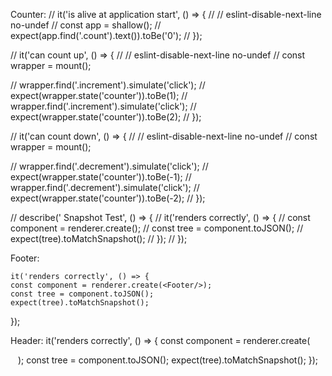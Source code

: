   
  Counter:
  // it('is alive at application start', () => {
  //   // eslint-disable-next-line no-undef
  //   const app = shallow(<Counter/>);
  //   expect(app.find('.count').text()).toBe('0');
  // });

  // it('can count up', () => {
  //   // eslint-disable-next-line no-undef
  //   const wrapper = mount(<Counter/>);

  //   wrapper.find('.increment').simulate('click');
  //   expect(wrapper.state('counter')).toBe(1);
  //   wrapper.find('.increment').simulate('click');
  //   expect(wrapper.state('counter')).toBe(2);
  // });

  // it('can count down', () => {
  //   // eslint-disable-next-line no-undef
  //   const wrapper = mount(<Counter/>);

  //   wrapper.find('.decrement').simulate('click');
  //   expect(wrapper.state('counter')).toBe(-1);
  //   wrapper.find('.decrement').simulate('click');
  //   expect(wrapper.state('counter')).toBe(-2);
  // });

  // describe('<Counter/> Snapshot Test', () => {
//   it('renders correctly', () => {
//     const component = renderer.create(<Counter/>);
//     const tree = component.toJSON();
//     expect(tree).toMatchSnapshot();
//   });
// });


  Footer:

    it('renders correctly', () => {
    const component = renderer.create(<Footer/>);
    const tree = component.toJSON();
    expect(tree).toMatchSnapshot();
  });


Header:
    it('renders correctly', () => {
    const component = renderer.create(<Header/>);
    const tree = component.toJSON();
    expect(tree).toMatchSnapshot();
  });